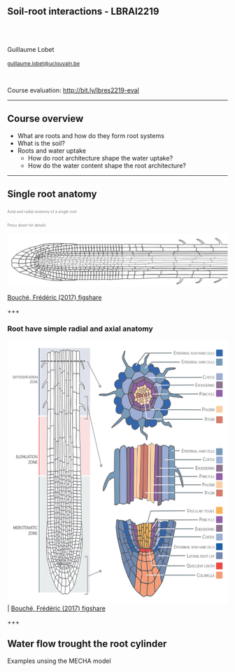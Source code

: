 
<!-- 
$size: 16:9
page_number: true
footer: Guillaume Lobet || LBRAI2219 || Soil-root-interactions
-->

## **Soil-root interactions** - LBRAI2219

</br></br>

Guillaume Lobet

<small>guillaume.lobet@uclouvain.be</small>


</br>

Course evaluation: http://bit.ly/lbres2219-eval


---

## Course overview

- What are roots and how do they form root systems
- What is the soil? 
- Roots and water uptake
	- How do root architecture shape the water uptake?
	- How do the water content shape the root architecture? 



---

## Single root anatomy

<span style="font-size:0.6em; color:gray">Axial and radial anatomy of a single root</span>

<span style="font-size:0.6em; color:gray"> Press down for details </span>


![](img/root-1.png)

[Bouché, Frédéric (2017) figshare](https://doi.org/10.6084/m9.figshare.4688809.v1)


+++

### Root have simple radial and axial anatomy


<img src="img/root-anatomy.png" height="600"/> | [Bouché, Frédéric (2017) figshare](https://doi.org/10.6084/m9.figshare.4688809.v1)


+++

## Water flow trought the root cylinder

Examples unsing the MECHA model
